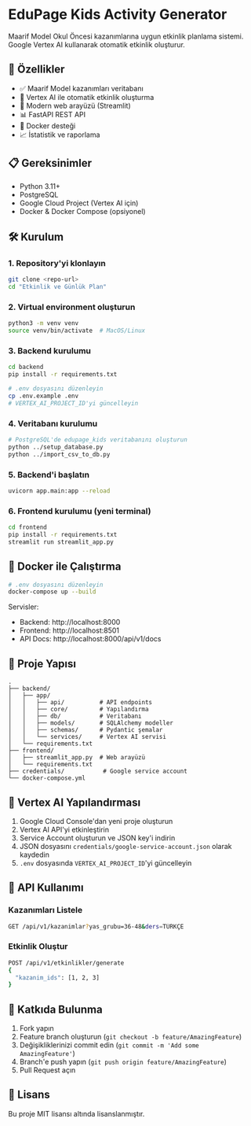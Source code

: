 # EduPage Kids Activity Generator

Maarif Model Okul Öncesi kazanımlarına uygun etkinlik planlama sistemi. Google Vertex AI kullanarak otomatik etkinlik oluşturur.

## 🚀 Özellikler

- ✅ Maarif Model kazanımları veritabanı
- 🤖 Vertex AI ile otomatik etkinlik oluşturma
- 🎨 Modern web arayüzü (Streamlit)
- 📊 FastAPI REST API
- 🐳 Docker desteği
- 📈 İstatistik ve raporlama

## 📋 Gereksinimler

- Python 3.11+
- PostgreSQL
- Google Cloud Project (Vertex AI için)
- Docker & Docker Compose (opsiyonel)

## 🛠️ Kurulum

### 1. Repository'yi klonlayın
```bash
git clone <repo-url>
cd "Etkinlik ve Günlük Plan"
```

### 2. Virtual environment oluşturun
```bash
python3 -m venv venv
source venv/bin/activate  # MacOS/Linux
```

### 3. Backend kurulumu
```bash
cd backend
pip install -r requirements.txt

# .env dosyasını düzenleyin
cp .env.example .env
# VERTEX_AI_PROJECT_ID'yi güncelleyin
```

### 4. Veritabanı kurulumu
```bash
# PostgreSQL'de edupage_kids veritabanını oluşturun
python ../setup_database.py
python ../import_csv_to_db.py
```

### 5. Backend'i başlatın
```bash
uvicorn app.main:app --reload
```

### 6. Frontend kurulumu (yeni terminal)
```bash
cd frontend
pip install -r requirements.txt
streamlit run streamlit_app.py
```

## 🐳 Docker ile Çalıştırma

```bash
# .env dosyasını düzenleyin
docker-compose up --build
```

Servisler:
- Backend: http://localhost:8000
- Frontend: http://localhost:8501
- API Docs: http://localhost:8000/api/v1/docs

## 📁 Proje Yapısı

```
.
├── backend/
│   ├── app/
│   │   ├── api/          # API endpoints
│   │   ├── core/         # Yapılandırma
│   │   ├── db/           # Veritabanı
│   │   ├── models/       # SQLAlchemy modeller
│   │   ├── schemas/      # Pydantic şemalar
│   │   └── services/     # Vertex AI servisi
│   └── requirements.txt
├── frontend/
│   ├── streamlit_app.py  # Web arayüzü
│   └── requirements.txt
├── credentials/           # Google service account
└── docker-compose.yml
```

## 🔑 Vertex AI Yapılandırması

1. Google Cloud Console'dan yeni proje oluşturun
2. Vertex AI API'yi etkinleştirin
3. Service Account oluşturun ve JSON key'i indirin
4. JSON dosyasını `credentials/google-service-account.json` olarak kaydedin
5. `.env` dosyasında `VERTEX_AI_PROJECT_ID`'yi güncelleyin

## 📝 API Kullanımı

### Kazanımları Listele
```bash
GET /api/v1/kazanimlar?yas_grubu=36-48&ders=TÜRKÇE
```

### Etkinlik Oluştur
```bash
POST /api/v1/etkinlikler/generate
{
  "kazanim_ids": [1, 2, 3]
}
```

## 🤝 Katkıda Bulunma

1. Fork yapın
2. Feature branch oluşturun (`git checkout -b feature/AmazingFeature`)
3. Değişikliklerinizi commit edin (`git commit -m 'Add some AmazingFeature'`)
4. Branch'e push yapın (`git push origin feature/AmazingFeature`)
5. Pull Request açın

## 📄 Lisans

Bu proje MIT lisansı altında lisanslanmıştır.